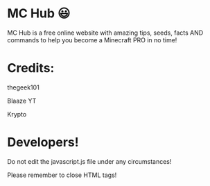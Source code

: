 # MC Hub :smiley:
MC Hub is a free online website with amazing tips, seeds, facts AND commands to help you become a Minecraft PRO in no time!

# Credits:
thegeek101

Blaaze YT

Krypto

# Developers!
Do not edit the javascript.js file under any circumstances!

Please remember to close HTML tags!
